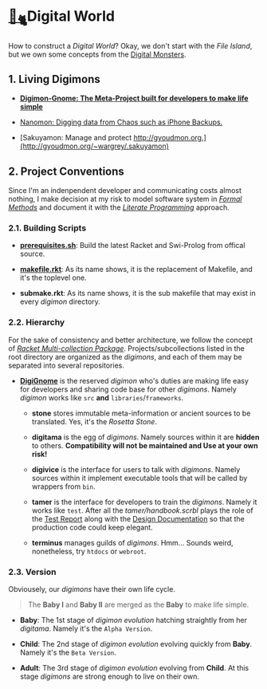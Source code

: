 # [🏡<sub>🐈</sub>](http://gyoudmon.org/~wargrey/.digignome)Digital World

How to construct a _Digital World_? Okay, we don't start with the _File
Island_, but we own some concepts from the [Digital
Monsters](http://en.wikipedia.org/wiki/Digimon).

## 1. Living Digimons

* **[Digimon-Gnome: The Meta-Project built for developers to make life
  simple](http://gyoudmon.org/~wargrey/.digignome)**

* [Nanomon: Digging data from Chaos such as iPhone
  Backups.](http://gyoudmon.org/~wargrey/.nanomon)

* [Sakuyamon: Manage and protect
  http://gyoudmon.org.](http://gyoudmon.org/~wargrey/.sakuyamon)

## 2. Project Conventions

Since I'm an indenpendent developer and communicating costs almost
nothing, I make decision at my risk to model software system in _[Formal
Methods](http://en.wikipedia.org/wiki/Formal\_methods)_ and document it
with the _[Literate
Programming](http://en.wikipedia.org/wiki/Literate\_programming)_
approach.

### 2.1. Building Scripts

* **[prerequisites.sh](/DigiGnome/prerequisites.sh)**: Build the latest
  Racket and Swi-Prolog from offical source.

* **[makefile.rkt](/DigiGnome/makefile.rkt)**: As its name shows, it is
  the replacement of Makefile, and it's the toplevel one.

* **submake.rkt**: As its name shows, it is the sub makefile that may
  exist in every _digimon_ directory.

### 2.2. Hierarchy

For the sake of consistency and better architecture, we follow the
concept of _[Racket Multi-collection
Package](http://docs.racket-lang.org/pkg/Package\_Concepts.html\#%28tech.\_multi.\_collection.\_package%29)_.
Projects/subcollections listed in the root directory are organized as
the _digimons_, and each of them may be separated into several
repositories.

* **[DigiGnome](/DigiGnome)** is the reserved _digimon_ who's duties are
  making life easy for developers and  sharing code base for other
  _digimons_. Namely _digimon_ works like `src` **and**
  `libraries`/`frameworks`.

  * **stone** stores immutable meta-information or ancient sources to be
    translated. Yes, it's the _Rosetta Stone_.

  * **digitama** is the egg of _digimons_.  Namely sources within it are
    **hidden** to others. **Compatibility will not be maintained and Use
    at your own risk!**

  * **digivice** is the interface for users to talk with _digimons_.
    Namely sources within it implement executable tools that will be
    called by wrappers from `bin`.

  * **tamer** is the interface for developers to train the _digimons_.
    Namely it works like `test`.  After all the _tamer/handbook.scrbl_
    plays the role of  the [Test
    Report](http://en.wikipedia.org/wiki/Behavior-driven\_development)
    along with  the [Design
    Documentation](http://en.wikipedia.org/wiki/Design\_by\_contract)
    so that the production code could keep elegant.

  * **terminus** manages guilds of _digimons_. Hmm... Sounds weird,
    nonetheless, try `htdocs` or `webroot`.

### 2.3. Version

Obviousely, our _digimons_ have their own life cycle.

> The **Baby I** and **Baby II** are merged as the **Baby** to make life
> simple.

* **Baby**: The 1st stage of _digimon evolution_ hatching straightly
  from her _digitama_. Namely it's the `Alpha Version`.

* **Child**: The 2nd stage of _digimon evolution_ evolving quickly from
  **Baby**. Namely it's the `Beta Version`.

* **Adult**: The 3rd stage of _digimon evolution_ evolving from
  **Child**. At this stage _digimons_ are strong enough to live on their
  own.
